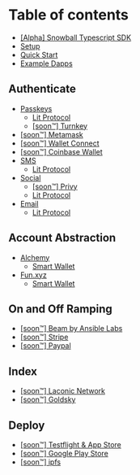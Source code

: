 # Table of contents

* [\[Alpha\] Snowball Typescript SDK](README.md)
* [Setup](setup.md)
* [Quick Start](quick-start.md)
* [Example Dapps](example-dapps.md)

## Authenticate

* [Passkeys](authenticate/passkeys/README.md)
  * [Lit Protocol](authenticate/passkeys/lit-protocol.md)
  * [\[soon™️\] Turnkey](authenticate/passkeys/soon-tm-turnkey.md)
* [\[soon™️\] Metamask](authenticate/soon-tm-metamask.md)
* [\[soon™️\] Wallet Connect](authenticate/soon-tm-wallet-connect.md)
* [\[soon™️\] Coinbase Wallet](authenticate/soon-tm-coinbase-wallet.md)
* [SMS](authenticate/sms/README.md)
  * [Lit Protocol](authenticate/sms/lit-protocol.md)
* [Social](authenticate/social/README.md)
  * [\[soon™️\] Privy](authenticate/social/soon-tm-privy.md)
  * [Lit Protocol](authenticate/social/lit-protocol.md)
* [Email](authenticate/email/README.md)
  * [Lit Protocol](authenticate/email/lit-protocol.md)

## Account Abstraction

* [Alchemy](account-abstraction/alchemy/README.md)
  * [Smart Wallet](account-abstraction/alchemy/smart-wallet.md)
* [Fun.xyz](account-abstraction/fun.xyz/README.md)
  * [Smart Wallet](account-abstraction/fun.xyz/smart-wallet.md)

## On and Off Ramping

* [\[soon™️\] Beam by Ansible Labs](on-and-off-ramping/soon-tm-beam-by-ansible-labs.md)
* [\[soon™️\] Stripe](on-and-off-ramping/soon-tm-stripe.md)
* [\[soon™️\] Paypal](on-and-off-ramping/soon-tm-paypal.md)

## Index

* [\[soon™️\] Laconic Network](index/soon-tm-laconic-network.md)
* [\[soon™️\] Goldsky](index/soon-tm-goldsky.md)

## Deploy

* [\[soon™️\] Testflight & App Store](deploy/soon-tm-testflight-and-app-store.md)
* [\[soon™️\] Google Play Store](deploy/soon-tm-google-play-store.md)
* [\[soon™️\] ipfs](deploy/soon-tm-ipfs.md)

